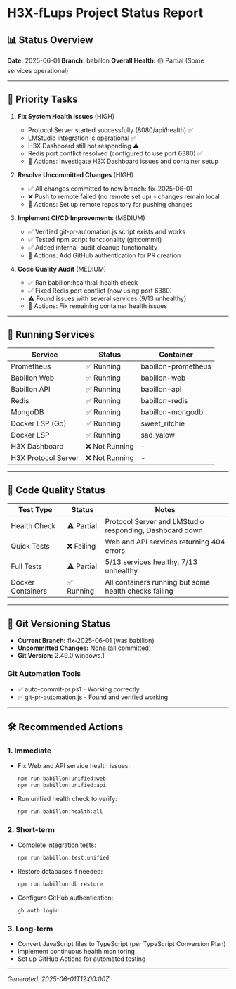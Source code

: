 # H3X-fLups Project Status Report

## 📊 Status Overview
**Date:** 2025-06-01
**Branch:** babillon
**Overall Health:** 🟡 Partial (Some services operational)

---

## 🚨 Priority Tasks

1. **Fix System Health Issues** (HIGH)
   - Protocol Server started successfully (8080/api/health) ✅
   - LMStudio integration is operational ✅
   - H3X Dashboard still not responding ⚠️
   - Redis port conflict resolved (configured to use port 6380) ✅
   - 🔄 Actions: Investigate H3X Dashboard issues and container setup

2. **Resolve Uncommitted Changes** (HIGH)
   - ✅ All changes committed to new branch: fix-2025-06-01
   - ❌ Push to remote failed (no remote set up) - changes remain local
   - 🔄 Actions: Set up remote repository for pushing changes

3. **Implement CI/CD Improvements** (MEDIUM)
   - ✅ Verified git-pr-automation.js script exists and works
   - ✅ Tested npm script functionality (git:commit)
   - ✅ Added internal-audit cleanup functionality
   - 🔄 Actions: Add GitHub authentication for PR creation

4. **Code Quality Audit** (MEDIUM)
   - ✅ Ran babillon:health:all health check
   - ✅ Fixed Redis port conflict (now using port 6380)
   - ⚠️ Found issues with several services (9/13 unhealthy)
   - 🔄 Actions: Fix remaining container health issues

---

## 🔄 Running Services

| Service | Status | Container |
|---------|--------|-----------|
| Prometheus | ✅ Running | babillon-prometheus |
| Babillon Web | ✅ Running | babillon-web |
| Babillon API | ✅ Running | babillon-api |
| Redis | ✅ Running | babillon-redis |
| MongoDB | ✅ Running | babillon-mongodb |
| Docker LSP (Go) | ✅ Running | sweet_ritchie |
| Docker LSP | ✅ Running | sad_yalow |
| H3X Dashboard | ❌ Not Running | - |
| H3X Protocol Server | ❌ Not Running | - |

---

## 🧹 Code Quality Status

| Test Type | Status | Notes |
|-----------|--------|-------|
| Health Check | ⚠️ Partial | Protocol Server and LMStudio responding, Dashboard down |
| Quick Tests | ❌ Failing | Web and API services returning 404 errors |
| Full Tests | ⚠️ Partial | 5/13 services healthy, 7/13 unhealthy |
| Docker Containers | ✅ Running | All containers running but some health checks failing |

---

## 📝 Git Versioning Status

- **Current Branch:** fix-2025-06-01 (was babillon)
- **Uncommitted Changes:** None (all committed)
- **Git Version:** 2.49.0.windows.1

### Git Automation Tools

- ✅ auto-commit-pr.ps1 - Working correctly
- ✅ git-pr-automation.js - Found and verified working

---

## 🛠️ Recommended Actions

### 1. Immediate

- Fix Web and API service health issues:

  ```powershell
  npm run babillon:unified:web
  npm run babillon:unified:api
  ```

- Run unified health check to verify:

  ```powershell
  npm run babillon:health:all
  ```

### 2. Short-term

- Complete integration tests:

  ```powershell
  npm run babillon:test:unified
  ```

- Restore databases if needed:

  ```powershell
  npm run babillon:db:restore
  ```

- Configure GitHub authentication:

  ```powershell
  gh auth login
  ```

### 3. Long-term

- Convert JavaScript files to TypeScript (per TypeScript Conversion Plan)
- Implement continuous health monitoring
- Set up GitHub Actions for automated testing

---

_Generated: 2025-06-01T12:00:00Z_
